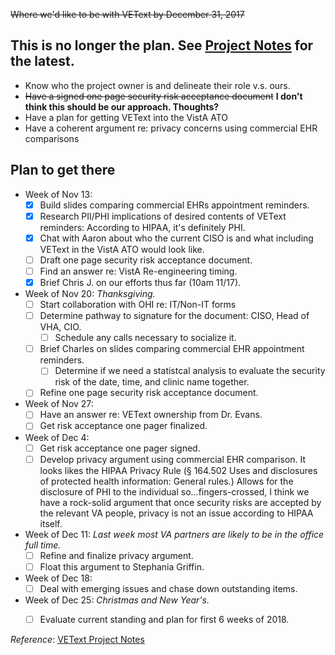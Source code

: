 ~~Where we'd like to be with VEText by December 31, 2017~~ 

## This is no longer the plan. See [Project Notes](Project%20Notes.md) for the latest.

- Know who the project owner is and delineate their role v.s. ours.
- ~~Have a signed one page security risk acceptance document~~ **I don't think this should be our approach. Thoughts?**
- Have a plan for getting VEText into the VistA ATO
- Have a coherent argument re: privacy concerns using commercial EHR comparisons

## Plan to get there
* Week of Nov 13:
    - [X] Build slides comparing commercial EHRs appointment reminders. 
    - [X] Research PII/PHI implications of desired contents of VEText reminders: According to HIPAA, it's definitely PHI. 
    - [X] Chat with Aaron about who the current CISO is and what including VEText in the VistA ATO would look like.
    - [ ] Draft one page security risk acceptance document. 
    - [ ] Find an answer re: VistA Re-engineering timing.
    - [X] Brief Chris J. on our efforts thus far (10am 11/17). 
* Week of Nov 20: *Thanksgiving.* 
    - [ ] Start collaboration with OHI re: IT/Non-IT forms
    - [ ] Determine pathway to signature for the document: CISO, Head of VHA, CIO. 
        - [ ] Schedule any calls necessary to socialize it. 
    - [ ] Brief Charles on slides comparing commercial EHR appointment reminders.
        - [ ] Determine if we need a statistcal analysis to evaluate the security risk of the date, time, and clinic name together.
    - [ ] Refine one page security risk acceptance document.
* Week of Nov 27: 
    - [ ] Have an answer re: VEText ownership from Dr. Evans. 
    - [ ] Get risk acceptance one pager finalized.
* Week of Dec 4: 
    - [ ] Get risk acceptance one pager signed. 
    - [ ] Develop privacy argument using commercial EHR comparison. It looks likes the HIPAA Privacy Rule (§ 164.502 Uses and disclosures of  protected health information:  General rules.) Allows for the disclosure of PHI to the individual so...fingers-crossed, I think we have a rock-solid argument that once security risks are accepted by the relevant VA people, privacy is not an issue according to HIPAA itself. 
* Week of Dec 11: *Last week most VA partners are likely to be in the office full time.* 
    - [ ] Refine and finalize privacy argument. 
    - [ ] Float this argument to Stephania Griffin.
* Week of Dec 18: 
    - [ ] Deal with emerging issues and chase down outstanding items.
* Week of Dec 25: *Christmas and New Year's.* 
    - [ ] Evaluate current standing and plan for first 6 weeks of 2018.


*Reference*: [VEText Project Notes](https://github.com/department-of-veterans-affairs/vets.gov-team/blob/master/Products/Health%20care/Scheduling/Appointment%20Reminders/VEText/Project%20Notes.md)



 
